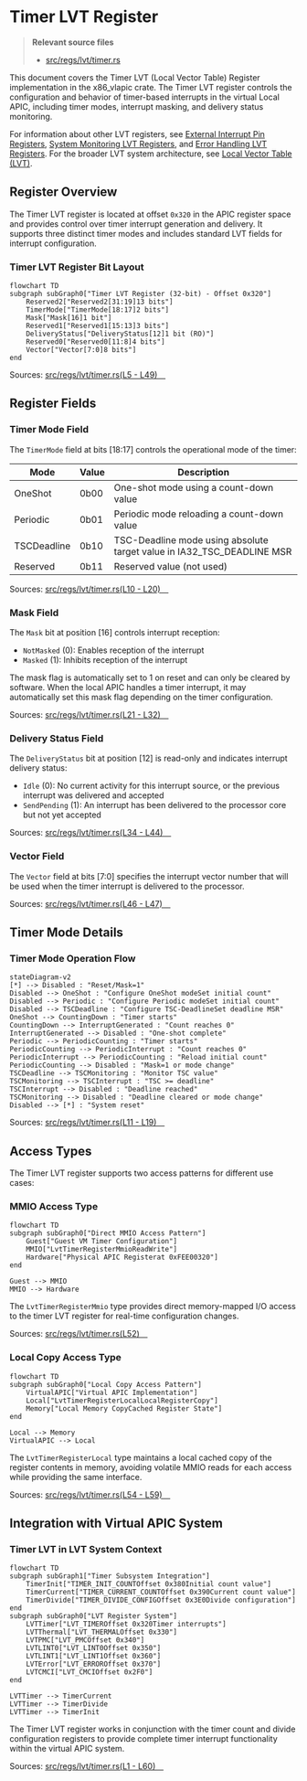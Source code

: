 # Timer LVT Register

> **Relevant source files**
> * [src/regs/lvt/timer.rs](https://github.com/arceos-hypervisor/x86_vlapic/blob/9b85fb9d/src/regs/lvt/timer.rs)

This document covers the Timer LVT (Local Vector Table) Register implementation in the x86_vlapic crate. The Timer LVT register controls the configuration and behavior of timer-based interrupts in the virtual Local APIC, including timer modes, interrupt masking, and delivery status monitoring.

For information about other LVT registers, see [External Interrupt Pin Registers](/arceos-hypervisor/x86_vlapic/3.2.2-external-interrupt-pin-registers), [System Monitoring LVT Registers](/arceos-hypervisor/x86_vlapic/3.2.3-system-monitoring-lvt-registers), and [Error Handling LVT Registers](/arceos-hypervisor/x86_vlapic/3.2.4-error-handling-lvt-registers). For the broader LVT system architecture, see [Local Vector Table (LVT)](/arceos-hypervisor/x86_vlapic/3.2-local-vector-table-(lvt)).

## Register Overview

The Timer LVT register is located at offset `0x320` in the APIC register space and provides control over timer interrupt generation and delivery. It supports three distinct timer modes and includes standard LVT fields for interrupt configuration.

### Timer LVT Register Bit Layout

```mermaid
flowchart TD
subgraph subGraph0["Timer LVT Register (32-bit) - Offset 0x320"]
    Reserved2["Reserved2[31:19]13 bits"]
    TimerMode["TimerMode[18:17]2 bits"]
    Mask["Mask[16]1 bit"]
    Reserved1["Reserved1[15:13]3 bits"]
    DeliveryStatus["DeliveryStatus[12]1 bit (RO)"]
    Reserved0["Reserved0[11:8]4 bits"]
    Vector["Vector[7:0]8 bits"]
end
```

Sources: [src/regs/lvt/timer.rs(L5 - L49)&emsp;](https://github.com/arceos-hypervisor/x86_vlapic/blob/9b85fb9d/src/regs/lvt/timer.rs#L5-L49)

## Register Fields

### Timer Mode Field

The `TimerMode` field at bits [18:17] controls the operational mode of the timer:

|Mode|Value|Description|
| --- | --- | --- |
|OneShot|0b00|One-shot mode using a count-down value|
|Periodic|0b01|Periodic mode reloading a count-down value|
|TSCDeadline|0b10|TSC-Deadline mode using absolute target value in IA32_TSC_DEADLINE MSR|
|Reserved|0b11|Reserved value (not used)|

Sources: [src/regs/lvt/timer.rs(L10 - L20)&emsp;](https://github.com/arceos-hypervisor/x86_vlapic/blob/9b85fb9d/src/regs/lvt/timer.rs#L10-L20)

### Mask Field

The `Mask` bit at position [16] controls interrupt reception:

* `NotMasked` (0): Enables reception of the interrupt
* `Masked` (1): Inhibits reception of the interrupt

The mask flag is automatically set to 1 on reset and can only be cleared by software. When the local APIC handles a timer interrupt, it may automatically set this mask flag depending on the timer configuration.

Sources: [src/regs/lvt/timer.rs(L21 - L32)&emsp;](https://github.com/arceos-hypervisor/x86_vlapic/blob/9b85fb9d/src/regs/lvt/timer.rs#L21-L32)

### Delivery Status Field

The `DeliveryStatus` bit at position [12] is read-only and indicates interrupt delivery status:

* `Idle` (0): No current activity for this interrupt source, or the previous interrupt was delivered and accepted
* `SendPending` (1): An interrupt has been delivered to the processor core but not yet accepted

Sources: [src/regs/lvt/timer.rs(L34 - L44)&emsp;](https://github.com/arceos-hypervisor/x86_vlapic/blob/9b85fb9d/src/regs/lvt/timer.rs#L34-L44)

### Vector Field

The `Vector` field at bits [7:0] specifies the interrupt vector number that will be used when the timer interrupt is delivered to the processor.

Sources: [src/regs/lvt/timer.rs(L46 - L47)&emsp;](https://github.com/arceos-hypervisor/x86_vlapic/blob/9b85fb9d/src/regs/lvt/timer.rs#L46-L47)

## Timer Mode Details

### Timer Mode Operation Flow

```mermaid
stateDiagram-v2
[*] --> Disabled : "Reset/Mask=1"
Disabled --> OneShot : "Configure OneShot modeSet initial count"
Disabled --> Periodic : "Configure Periodic modeSet initial count"
Disabled --> TSCDeadline : "Configure TSC-DeadlineSet deadline MSR"
OneShot --> CountingDown : "Timer starts"
CountingDown --> InterruptGenerated : "Count reaches 0"
InterruptGenerated --> Disabled : "One-shot complete"
Periodic --> PeriodicCounting : "Timer starts"
PeriodicCounting --> PeriodicInterrupt : "Count reaches 0"
PeriodicInterrupt --> PeriodicCounting : "Reload initial count"
PeriodicCounting --> Disabled : "Mask=1 or mode change"
TSCDeadline --> TSCMonitoring : "Monitor TSC value"
TSCMonitoring --> TSCInterrupt : "TSC >= deadline"
TSCInterrupt --> Disabled : "Deadline reached"
TSCMonitoring --> Disabled : "Deadline cleared or mode change"
Disabled --> [*] : "System reset"
```

Sources: [src/regs/lvt/timer.rs(L11 - L19)&emsp;](https://github.com/arceos-hypervisor/x86_vlapic/blob/9b85fb9d/src/regs/lvt/timer.rs#L11-L19)

## Access Types

The Timer LVT register supports two access patterns for different use cases:

### MMIO Access Type

```mermaid
flowchart TD
subgraph subGraph0["Direct MMIO Access Pattern"]
    Guest["Guest VM Timer Configuration"]
    MMIO["LvtTimerRegisterMmioReadWrite"]
    Hardware["Physical APIC Registerat 0xFEE00320"]
end

Guest --> MMIO
MMIO --> Hardware
```

The `LvtTimerRegisterMmio` type provides direct memory-mapped I/O access to the timer LVT register for real-time configuration changes.

Sources: [src/regs/lvt/timer.rs(L52)&emsp;](https://github.com/arceos-hypervisor/x86_vlapic/blob/9b85fb9d/src/regs/lvt/timer.rs#L52-L52)

### Local Copy Access Type

```mermaid
flowchart TD
subgraph subGraph0["Local Copy Access Pattern"]
    VirtualAPIC["Virtual APIC Implementation"]
    Local["LvtTimerRegisterLocalLocalRegisterCopy"]
    Memory["Local Memory CopyCached Register State"]
end

Local --> Memory
VirtualAPIC --> Local
```

The `LvtTimerRegisterLocal` type maintains a local cached copy of the register contents in memory, avoiding volatile MMIO reads for each access while providing the same interface.

Sources: [src/regs/lvt/timer.rs(L54 - L59)&emsp;](https://github.com/arceos-hypervisor/x86_vlapic/blob/9b85fb9d/src/regs/lvt/timer.rs#L54-L59)

## Integration with Virtual APIC System

### Timer LVT in LVT System Context

```mermaid
flowchart TD
subgraph subGraph1["Timer Subsystem Integration"]
    TimerInit["TIMER_INIT_COUNTOffset 0x380Initial count value"]
    TimerCurrent["TIMER_CURRENT_COUNTOffset 0x390Current count value"]
    TimerDivide["TIMER_DIVIDE_CONFIGOffset 0x3E0Divide configuration"]
end
subgraph subGraph0["LVT Register System"]
    LVTTimer["LVT_TIMEROffset 0x320Timer interrupts"]
    LVTThermal["LVT_THERMALOffset 0x330"]
    LVTPMC["LVT_PMCOffset 0x340"]
    LVTLINT0["LVT_LINT0Offset 0x350"]
    LVTLINT1["LVT_LINT1Offset 0x360"]
    LVTError["LVT_ERROROffset 0x370"]
    LVTCMCI["LVT_CMCIOffset 0x2F0"]
end

LVTTimer --> TimerCurrent
LVTTimer --> TimerDivide
LVTTimer --> TimerInit
```

The Timer LVT register works in conjunction with the timer count and divide configuration registers to provide complete timer interrupt functionality within the virtual APIC system.

Sources: [src/regs/lvt/timer.rs(L1 - L60)&emsp;](https://github.com/arceos-hypervisor/x86_vlapic/blob/9b85fb9d/src/regs/lvt/timer.rs#L1-L60)